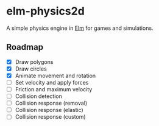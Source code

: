 # elm-physics2d

A simple physics engine in [Elm](https://elm-lang.org) for games and simulations.

## Roadmap

- [x] Draw polygons
- [x] Draw circles
- [x] Animate movement and rotation
- [ ] Set velocity and apply forces
- [ ] Friction and maximum velocity
- [ ] Collision detection
- [ ] Collision response (removal)
- [ ] Collision response (elastic)
- [ ] Collision response (custom)